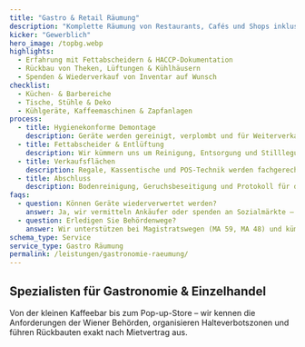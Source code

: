 ```yaml
---
title: "Gastro & Retail Räumung"
description: "Komplette Räumung von Restaurants, Cafés und Shops inklusive Kühltechnik und Hygieneauflagen."
kicker: "Gewerblich"
hero_image: /topbg.webp
highlights:
  - Erfahrung mit Fettabscheidern & HACCP-Dokumentation
  - Rückbau von Theken, Lüftungen & Kühlhäusern
  - Spenden & Wiederverkauf von Inventar auf Wunsch
checklist:
  - Küchen- & Barbereiche
  - Tische, Stühle & Deko
  - Kühlgeräte, Kaffeemaschinen & Zapfanlagen
process:
  - title: Hygienekonforme Demontage
    description: Geräte werden gereinigt, verplombt und für Weiterverkauf aufbereitet.
  - title: Fettabscheider & Entlüftung
    description: Wir kümmern uns um Reinigung, Entsorgung und Stilllegung.
  - title: Verkaufsflächen
    description: Regale, Kassentische und POS-Technik werden fachgerecht entfernt.
  - title: Abschluss
    description: Bodenreinigung, Geruchsbeseitigung und Protokoll für den Vermieter.
faqs:
  - question: Können Geräte wiederverwertet werden?
    answer: Ja, wir vermitteln Ankäufer oder spenden an Sozialmärkte – inklusive Wertausgleich.
  - question: Erledigen Sie Behördenwege?
    answer: Wir unterstützen bei Magistratswegen (MA 59, MA 48) und kümmern uns um Abmeldungen.
schema_type: Service
service_type: Gastro Räumung
permalink: /leistungen/gastronomie-raeumung/
---
```

## Spezialisten für Gastronomie & Einzelhandel

Von der kleinen Kaffeebar bis zum Pop-up-Store – wir kennen die Anforderungen der Wiener Behörden, organisieren Halteverbotszonen und führen Rückbauten exakt nach Mietvertrag aus.
